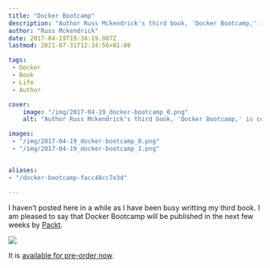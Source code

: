 ```yaml
---
title: "Docker Bootcamp"
description: "Author Russ Mckendrick's third book, 'Docker Bootcamp,' is coming soon. Pre-order now for a comprehensive guide to Docker."
author: "Russ Mckendrick"
date: 2017-04-19T19:34:19.987Z
lastmod: 2021-07-31T12:34:56+01:00

tags:
 - Docker
 - Book
 - Life
 - Author

cover:
    image: "/img/2017-04-19_docker-bootcamp_0.png" 
    alt: "Author Russ Mckendrick's third book, 'Docker Bootcamp,' is coming soon. Pre-order now for a comprehensive guide to Docker."

images:
 - "/img/2017-04-19_docker-bootcamp_0.png"
 - "/img/2017-04-19_docker-bootcamp_1.png"


aliases:
- "/docker-bootcamp-facc48cc7e3d"

---
```


I haven’t posted here in a while as I have been busy writting my third book. I am pleased to say that Docker Bootcamp will be published in the next few weeks by [Packt](https://www.packtpub.com/virtualization-and-cloud/docker-bootcamp).

![](/img/2017-04-19_docker-bootcamp_1.png)

It is [available for pre-order now](https://www.packtpub.com/virtualization-and-cloud/docker-bootcamp).

